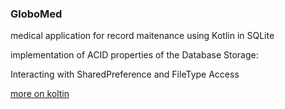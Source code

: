 ### GloboMed
medical application for record maitenance using Kotlin in SQLite

implementation of ACID properties of the Database Storage:

Interacting with SharedPreference and FileType Access

[more on koltin](https://kotlinlang.org/) 
